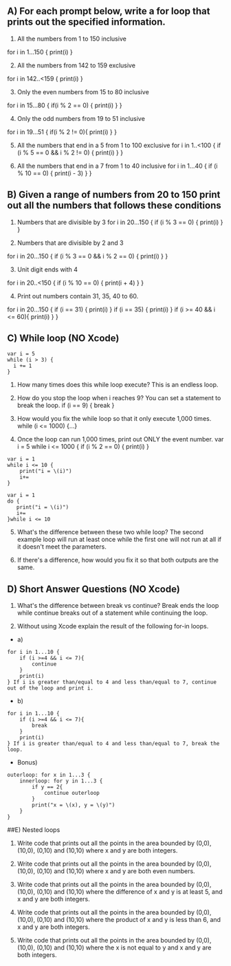 ## A) For each prompt below, write a for loop that prints out the specified information.

1) All the numbers from 1 to 150 inclusive

for i in 1...150 {
print(i)
}

2) All the numbers from 142 to 159 exclusive

for i in 142..<159 {
print(i)
}

3) Only the even numbers from 15 to 80 inclusive

for i in 15...80 {
if(i % 2 == 0) {
 print(i)
}
}

4) Only the odd numbers from 19 to 51 inclusive

for i in 19...51 {
if(i % 2 != 0){
print(i)
}
}

5) All the numbers that end in a 5 from 1 to 100 exclusive
for i in 1..<100 {
if (i % 5 == 0 && i % 2 != 0) {
print(i)
}
}


6) All the numbers that end in a 7 from 1 to 40 inclusive
for i in 1...40 {
if (i % 10 == 0)  {
print(i - 3)
}
}


## B) Given a range of numbers from 20 to 150 print out all the numbers that follows these conditions

1) Numbers that are divisible by 3
for i in 20...150 {
if (i % 3 == 0)  {
print(i)
}
}

2) Numbers that are divisible by 2 and 3

for i in 20...150 {
if (i % 3 == 0 && i % 2 == 0)  {
print(i)
}
}

3) Unit digit ends with 4

for i in 20..<150 {
if (i % 10 == 0)  {
print(i + 4)
}
}

4) Print out numbers contain 31, 35, 40 to 60.

for i in 20...150 {
if (i == 31) {
print(i)
}
if (i == 35) {
print(i)
}
if (i >= 40 && i <= 60){
print(i)
}
}



## C) While loop (NO Xcode)
```
var i = 5
while (i > 3) {
  i += 1
}
```
1) How many times does this while loop execute? This is an endless loop.

2) How do you stop the loop when i reaches 9? You can set a statement to break the loop.
if (i == 9) {
break
}

3) How would you fix the while loop so that it only execute 1,000 times. while (i <= 1000) {...}

4) Once the loop can run 1,000 times, print out ONLY the event number.
var i = 5
while i <= 1000 {
    if (i % 2 == 0) {
    print(i)
}   


```
var i = 1
while i <= 10 {
    print("i = \(i)")
    i+=
}
```
```
var i = 1
do {
   print("i = \(i)")
   i+=
}while i <= 10
```
5) What's the difference between these two while loop?
The second example loop will run at least once while the first one will not run at all if it doesn't meet the parameters.

6) If there's a difference, how would you fix it so that both outputs are the same.




## D) Short Answer Questions (NO Xcode)

1) What's the difference between break vs continue? Break ends the loop while continue breaks out of a statement while continuing the loop.

2) Without using Xcode explain the result of the following for-in loops.
* a)
```
for i in 1...10 {
    if (i >=4 && i <= 7){
        continue
    }
    print(i)
} If i is greater than/equal to 4 and less than/equal to 7, continue out of the loop and print i.
```
* b)
```
for i in 1...10 {
    if (i >=4 && i <= 7){
        break
    }
    print(i)
} If i is greater than/equal to 4 and less than/equal to 7, break the loop. 
```
* Bonus)
```
outerloop: for x in 1...3 {
    innerloop: for y in 1...3 {
        if y == 2{
            continue outerloop
        }
        print("x = \(x), y = \(y)")
    }
} 
```
##E) Nested loops
1) Write code that prints out all the points in the area bounded by (0,0), (10,0), (0,10) and (10,10) where x and y are both integers.

2) Write code that prints out all the points in the area bounded by (0,0), (10,0), (0,10) and (10,10) where x and y are both even numbers.

3) Write code that prints out all the points in the area bounded by (0,0), (10,0), (0,10) and (10,10) where the difference of x and y is at least 5, and x and y are both integers.

4) Write code that prints out all the points in the area bounded by (0,0), (10,0), (0,10) and (10,10) where the product of x and y is less than 6, and x and y are both integers.

5) Write code that prints out all the points in the area bounded by (0,0), (10,0), (0,10) and (10,10) where the x is not equal to y and x and y are both integers.
